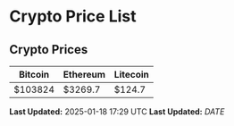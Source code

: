 # Crypto Price List

## Crypto Prices
| Bitcoin | Ethereum | Litecoin |
| ------- | -------- | -------- |
| $103824 | $3269.7 | $124.7 |
**Last Updated:** 2025-01-18 17:29 UTC
**Last Updated:** $DATE$

